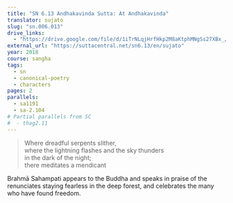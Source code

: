 ```yaml
---
title: "SN 6.13 Andhakavinda Sutta: At Andhakavinda"
translator: sujato
slug: "sn.006.013"
drive_links:
  - "https://drive.google.com/file/d/1iTrNLqjHrfHkp2M8aKtphMNgSs27XBx_/view?usp=drivesdk"
external_url: "https://suttacentral.net/sn6.13/en/sujato"
year: 2018
course: sangha
tags:
  - sn
  - canonical-poetry
  - characters
pages: 2
parallels:
  - sa1191
  - sa-2.104
# Partial parallels from SC
#  - thag2.11
---
```


> Where dreadful serpents slither,  
where the lightning flashes and the sky thunders  
in the dark of the night;  
there meditates a mendicant

Brahmā Sahampati appears to the Buddha and speaks in praise of the renunciates staying fearless in the deep forest, and celebrates the many who have found freedom.

